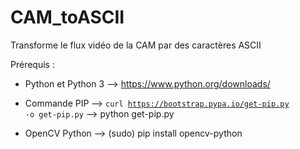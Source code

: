 # CAM_toASCII
Transforme le flux vidéo de la CAM par des caractères ASCII

Prérequis :

- Python et Python 3 --> https://www.python.org/downloads/

- Commande PIP  --> <code>curl https://bootstrap.pypa.io/get-pip.py -o get-pip.py</code>
                --> python get-pip.py

- OpenCV Python --> (sudo) pip install opencv-python
